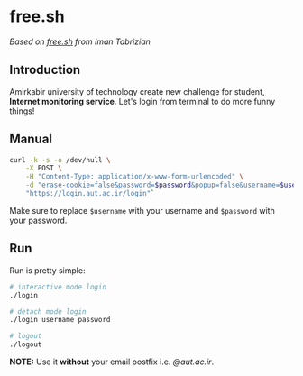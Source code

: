 # free.sh

*Based on [free.sh](https://github.com/tabrizian/free.sh) from Iman Tabrizian*

## Introduction

Amirkabir university of technology create new challenge for student, **Internet monitoring service**.
Let's login from terminal to do more funny things!

## Manual
```sh
curl -k -s -o /dev/null \
	-X POST \
	-H "Content-Type: application/x-www-form-urlencoded" \
	-d "erase-cookie=false&password=$password&popup=false&username=$username" \
	"https://login.aut.ac.ir/login"`
```
Make sure to replace ```$username``` with your username and ```$password``` with your password.

## Run
Run is pretty simple:

```sh
# interactive mode login
./login

# detach mode login
./login username password

# logout
./logout
```

**NOTE:** Use it **without** your email postfix i.e. *@aut.ac.ir*.
